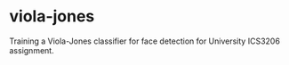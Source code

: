 # viola-jones
Training a Viola-Jones classifier for face detection for University ICS3206 assignment.
